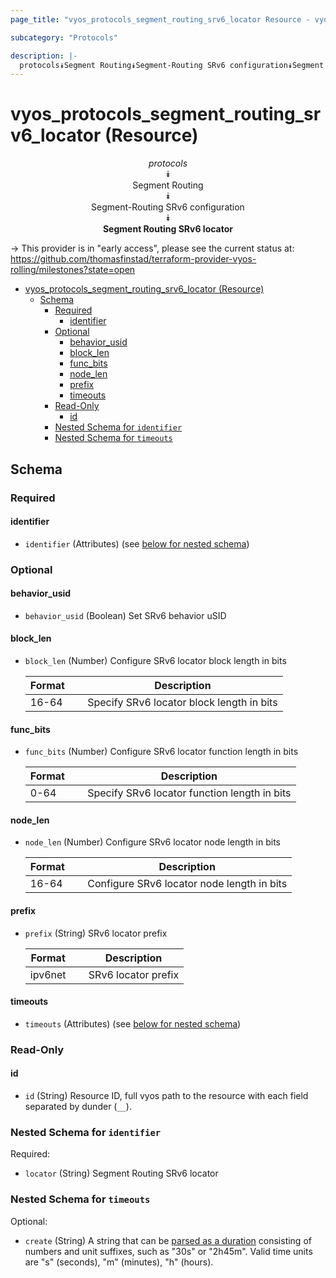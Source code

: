 ```yaml
---
page_title: "vyos_protocols_segment_routing_srv6_locator Resource - vyos"

subcategory: "Protocols"

description: |-
  protocols⯯Segment Routing⯯Segment-Routing SRv6 configuration⯯Segment Routing SRv6 locator
---
```


# vyos_protocols_segment_routing_srv6_locator (Resource)
<center>

*protocols*  
⯯  
Segment Routing  
⯯  
Segment-Routing SRv6 configuration  
⯯  
**Segment Routing SRv6 locator**


</center>

-> This provider is in "early access", please see the current status at: https://github.com/thomasfinstad/terraform-provider-vyos-rolling/milestones?state=open

<!--TOC-->

- [vyos_protocols_segment_routing_srv6_locator (Resource)](#vyos_protocols_segment_routing_srv6_locator-resource)
  - [Schema](#schema)
    - [Required](#required)
      - [identifier](#identifier)
    - [Optional](#optional)
      - [behavior_usid](#behavior_usid)
      - [block_len](#block_len)
      - [func_bits](#func_bits)
      - [node_len](#node_len)
      - [prefix](#prefix)
      - [timeouts](#timeouts)
    - [Read-Only](#read-only)
      - [id](#id)
    - [Nested Schema for `identifier`](#nested-schema-for-identifier)
    - [Nested Schema for `timeouts`](#nested-schema-for-timeouts)

<!--TOC-->

<!-- schema generated by tfplugindocs -->
## Schema

### Required

#### identifier
- `identifier` (Attributes) (see [below for nested schema](#nestedatt--identifier))

### Optional

#### behavior_usid
- `behavior_usid` (Boolean) Set SRv6 behavior uSID
#### block_len
- `block_len` (Number) Configure SRv6 locator block length in bits

    |  Format  &emsp;|  Description                                |
    |----------|---------------------------------------------|
    |  16-64   &emsp;|  Specify SRv6 locator block length in bits  |
#### func_bits
- `func_bits` (Number) Configure SRv6 locator function length in bits

    |  Format  &emsp;|  Description                                   |
    |----------|------------------------------------------------|
    |  0-64    &emsp;|  Specify SRv6 locator function length in bits  |
#### node_len
- `node_len` (Number) Configure SRv6 locator node length in bits

    |  Format  &emsp;|  Description                                 |
    |----------|----------------------------------------------|
    |  16-64   &emsp;|  Configure SRv6 locator node length in bits  |
#### prefix
- `prefix` (String) SRv6 locator prefix

    |  Format   &emsp;|  Description          |
    |-----------|-----------------------|
    |  ipv6net  &emsp;|  SRv6 locator prefix  |
#### timeouts
- `timeouts` (Attributes) (see [below for nested schema](#nestedatt--timeouts))

### Read-Only

#### id
- `id` (String) Resource ID, full vyos path to the resource with each field separated by dunder (`__`).

<a id="nestedatt--identifier"></a>
### Nested Schema for `identifier`

Required:

- `locator` (String) Segment Routing SRv6 locator


<a id="nestedatt--timeouts"></a>
### Nested Schema for `timeouts`

Optional:

- `create` (String) A string that can be [parsed as a duration](https://pkg.go.dev/time#ParseDuration) consisting of numbers and unit suffixes, such as &#34;30s&#34; or &#34;2h45m&#34;. Valid time units are &#34;s&#34; (seconds), &#34;m&#34; (minutes), &#34;h&#34; (hours).

